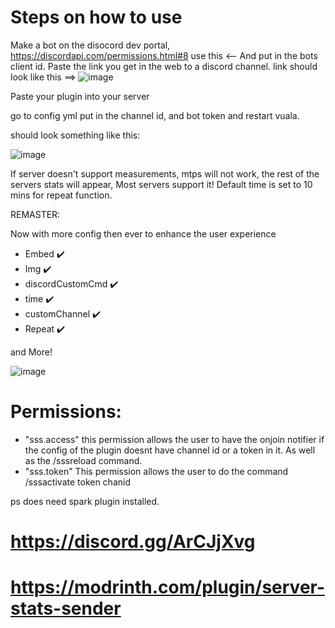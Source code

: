 # Steps on how to use

Make a bot on the disocord dev portal,
https://discordapi.com/permissions.html#8 use this <-- And put in the bots client id. Paste the link you get in the web to a discord channel. link should look like this ==>
![image](https://github.com/1lent/TpsSender/assets/128602359/cb32f7fb-415b-4917-98d4-7fecb1d9e76a)


Paste your plugin into your server


go to config yml put in the channel id, and bot token and restart vuala.


should look something like this:

![image](https://github.com/user-attachments/assets/2f543640-beb3-4008-ab62-49a39d9cb1bd)





If server doesn't support measurements, mtps will not work, the rest of the servers stats will appear, Most servers support it!
Default time is set to 10 mins for repeat function.


REMASTER:

Now with more config then ever to enhance the user experience
- Embed ✔️
- Img ✔️
- discordCustomCmd ✔️
- time ✔️
- customChannel ✔️
- Repeat ✔️

and More!

![image](https://github.com/user-attachments/assets/d230486c-1d20-4843-9cbf-5caf2fa51efb)


# Permissions:
- "sss.access" this permission allows the user to have the onjoin notifier if the config of the plugin doesnt have channel id or a token in it. As well as the /sssreload command.
- "sss.token" This permission allows the user to do the command /sssactivate token chanid


ps does need spark plugin installed.

# https://discord.gg/ArCJjXvg
# https://modrinth.com/plugin/server-stats-sender
